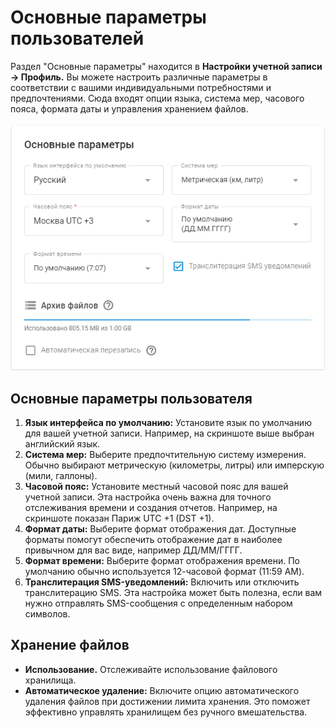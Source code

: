 # Основные параметры пользователей

Раздел "Основные параметры" находится в **Настройки учетной записи → Профиль.** Вы можете настроить различные параметры в соответствии с вашими индивидуальными потребностями и предпочтениями. Сюда входят опции языка, система мер, часового пояса, формата даты и управления хранением файлов.

![image-20241030-070906.png](attachments/image-20241030-070906.png)

## Основные параметры пользователя

1. **Язык интерфейса по умолчанию:** Установите язык по умолчанию для вашей учетной записи. Например, на скриншоте выше выбран английский язык.
2. **Система мер:** Выберите предпочтительную систему измерения. Обычно выбирают метрическую (километры, литры) или имперскую (мили, галлоны).
3. **Часовой пояс:** Установите местный часовой пояс для вашей учетной записи. Эта настройка очень важна для точного отслеживания времени и создания отчетов. Например, на скриншоте показан Париж UTC +1 (DST +1).
4. **Формат даты:** Выберите формат отображения дат. Доступные форматы помогут обеспечить отображение дат в наиболее привычном для вас виде, например ДД/ММ/ГГГГ.
5. **Формат времени:** Выберите формат отображения времени. По умолчанию обычно используется 12-часовой формат (11:59 AM).
6. **Транслитерация SMS-уведомлений:** Включить или отключить транслитерацию SMS. Эта настройка может быть полезна, если вам нужно отправлять SMS-сообщения с определенным набором символов.

## Хранение файлов

- **Использование.** Отслеживайте использование файлового хранилища.
- **Автоматическое удаление:** Включите опцию автоматического удаления файлов при достижении лимита хранения. Это поможет эффективно управлять хранилищем без ручного вмешательства.
